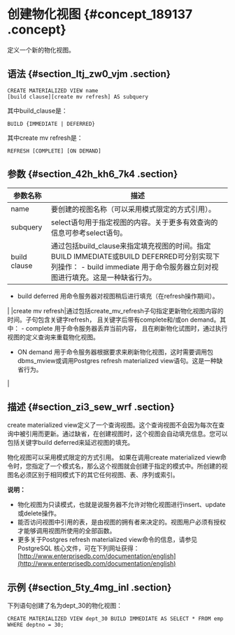 # 创建物化视图 {#concept_189137 .concept}

定义一个新的物化视图。

## 语法 {#section_ltj_zw0_vjm .section}

``` {#codeblock_x0u_eeb_tkg}
CREATE MATERIALIZED VIEW name
[build clause][create mv refresh] AS subquery
```

其中build\_clause是：

``` {#codeblock_lm5_3tt_rqb}
BUILD {IMMEDIATE | DEFERRED}    
```

其中create mv refresh是：

``` {#codeblock_l3g_vdh_h2d}
REFRESH [COMPLETE] [ON DEMAND]
```

## 参数 {#section_42h_kh6_7k4 .section}

|参数名称|描述|
|----|--|
|name|要创建的视图名称（可以采用模式限定的方式引用）。|
|subquery|select语句用于指定视图的内容。关于更多有效查询的信息可参考select语句。|
|build clause|通过包括build\_clause来指定填充视图的时间。指定BUILD IMMEDIATE或BUILD DEFERRED可分别实现下列操作： -   build immediate 用于命令服务器立刻对视图进行填充。这是一种缺省行为。
-   build deferred 用命令服务器对视图稍后进行填充（在refresh操作期间）。

 |
|create mv refresh|通过包括create\_mv\_refresh子句指定更新物化视图内容的时间。子句包含关键字refresh， 且关键字后带有complete和/或on demand。其中： -   complete 用于命令服务器丢弃当前内容， 且在刷新物化试图时，通过执行视图的定义查询来重载物化视图。
-   ON demand 用于命令服务器根据要求来刷新物化视图，这时需要调用包dbms\_mview或调用Postgres refresh materialized view语句。这是一种缺省行为。

 |

## 描述 {#section_zi3_sew_wrf .section}

create materialized view定义了一个查询视图。这个查询视图不会因为每次在查询中被引用而更新。通过缺省，在创建视图时，这个视图会自动填充信息。您可以包括关键字build deferred来延迟视图的填充。

物化视图可以采用模式限定的方式引用。 如果在调用create materialized view命令时，您指定了一个模式名，那么这个视图就会创建于指定的模式中。所创建的视图名必须区别于相同模式下的其它任何视图、表、序列或索引。

**说明：** 

-   物化视图为只读模式，也就是说服务器不允许对物化视图进行insert、update或delete操作。
-   能否访问视图中引用的表，是由视图的拥有者来决定的。视图用户必须有授权才能够调用视图所使用的全部函数。
-   更多关于Postgres refresh materialized view命令的信息，请参见PostgreSQL 核心文件，可在下列网址获得：[http://www.enterprisedb.com/documentation/english](http://www.enterprisedb.com/documentation/english)

## 示例 {#section_5ty_4mg_inl .section}

下列语句创建了名为dept\_30的物化视图：

``` {#codeblock_b66_ihv_1cf}
CREATE MATERIALIZED VIEW dept_30 BUILD IMMEDIATE AS SELECT * FROM emp WHERE deptno = 30;
```

